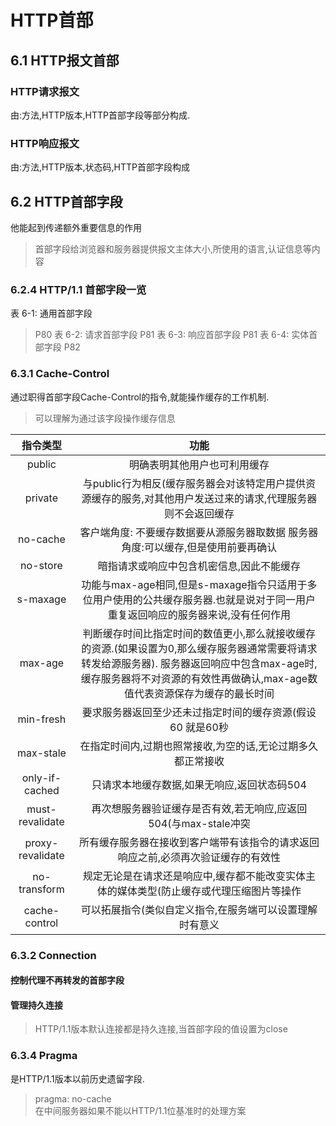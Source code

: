 # HTTP首部

## 6.1 HTTP报文首部

### HTTP请求报文

由:方法,HTTP版本,HTTP首部字段等部分构成.

### HTTP响应报文

由:方法,HTTP版本,状态码,HTTP首部字段构成

## 6.2 HTTP首部字段
他能起到传递额外重要信息的作用
> 首部字段给浏览器和服务器提供报文主体大小,所使用的语言,认证信息等内容

### 6.2.4 HTTP/1.1 首部字段一览
表 6-1: 通用首部字段
> P80
表 6-2: 请求首部字段
> P81
表 6-3: 响应首部字段
>P81
表 6-4: 实体首部字段
>P82

### 6.3.1 Cache-Control
通过职得首部字段Cache-Control的指令,就能操作缓存的工作机制.
>可以理解为通过该字段操作缓存信息

|指令类型|功能|
|:----:|:---:|
|public|明确表明其他用户也可利用缓存|
|private|与public行为相反(缓存服务器会对该特定用户提供资源缓存的服务,对其他用户发送过来的请求,代理服务器则不会返回缓存|
|no-cache|客户端角度: 不要缓存数据要从源服务器取数据  服务器角度:可以缓存,但是使用前要再确认|
|no-store|暗指请求或响应中包含机密信息,因此不能缓存|
|s-maxage|功能与max-age相同,但是s-maxage指令只适用于多位用户使用的公共缓存服务器.也就是说对于同一用户重复返回响应的服务器来说,没有任何作用|
|max-age|判断缓存时间比指定时间的数值更小,那么就接收缓存的资源.(如果设置为0,那么缓存服务器通常需要将请求转发给源服务器). 服务器返回响应中包含max-age时,缓存服务器将不对资源的有效性再做确认,max-age数值代表资源保存为缓存的最长时间|
|min-fresh|要求服务器返回至少还未过指定时间的缓存资源(假设60 就是60秒|
|max-stale|在指定时间内,过期也照常接收,为空的话,无论过期多久都正常接收|
|only-if-cached|只请求本地缓存数据,如果无响应,返回状态码504|
|must-revalidate|再次想服务器验证缓存是否有效,若无响应,应返回504(与max-stale冲突|
|proxy-revalidate|所有缓存服务器在接收到客户端带有该指令的请求返回响应之前,必须再次验证缓存的有效性|
|no-transform|规定无论是在请求还是响应中,缓存都不能改变实体主体的媒体类型(防止缓存或代理压缩图片等操作|
|cache-control|可以拓展指令(类似自定义指令,在服务端可以设置理解时有意义|

### 6.3.2 Connection
#### 控制代理不再转发的首部字段
#### 管理持久连接
>HTTP/1.1版本默认连接都是持久连接,当首部字段的值设置为close

### 6.3.4 Pragma
是HTTP/1.1版本以前历史遗留字段.
>pragma: no-cache  
在中间服务器如果不能以HTTP/1.1位基准时的处理方案
